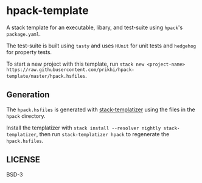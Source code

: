 # hpack-template

A stack template for an executable, libary, and test-suite using `hpack`'s
`package.yaml`.

The test-suite is built using `tasty` and uses `HUnit` for unit tests and
`hedgehog` for property tests.

To start a new project with this template, run `stack new <project-name>
https://raw.githubusercontent.com/prikhi/hpack-template/master/hpack.hsfiles`.


## Generation

The `hpack.hsfiles` is generated with
[stack-templatizer](https://github.com/prikhi/stack-templatizer) using the
files in the `hpack` directory.

Install the templatizer with `stack install --resolver nightly
stack-templatizer`, then run `stack-templatizer hpack` to regenerate the
`hpack.hsfiles`.


## LICENSE

BSD-3
